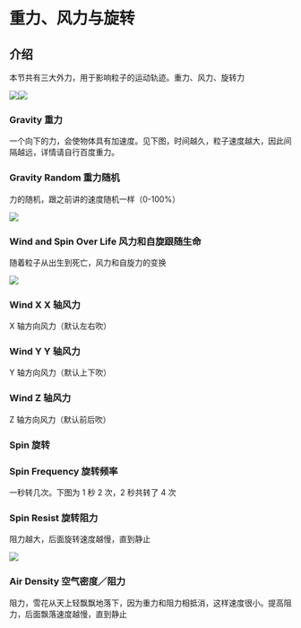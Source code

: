 # 重力、风力与旋转

## 介绍

本节共有三大外力，用于影响粒子的运动轨迹。重力、风力、旋转力

![](http://cdn.yuelili.com/202020051718-a.png)![](http://cdn.yuelili.com/202020041550-J.png)

### Gravity 重力

一个向下的力，会使物体具有加速度。见下图，时间越久，粒子速度越大，因此间隔越远，详情请自行百度重力。

### Gravity Random 重力随机

力的随机，跟之前讲的速度随机一样（0-100%）

![](http://cdn.yuelili.com/202020051209-s.png)

### Wind and Spin Over Life 风力和自旋跟随生命

随着粒子从出生到死亡，风力和自旋力的变换

![](http://cdn.yuelili.com/202020051207-7.png)

### Wind X X 轴风力

X 轴方向风力（默认左右吹）

### Wind Y Y 轴风力

Y 轴方向风力（默认上下吹）

### Wind Z 轴风力

Z 轴方向风力（默认前后吹）

### Spin 旋转

### Spin Frequency 旋转频率

一秒转几次。下图为 1 秒 2 次，2 秒共转了 4 次

### Spin Resist 旋转阻力

阻力越大，后面旋转速度越慢，直到静止

![](http://cdn.yuelili.com/202020051225-U.png)

### Air Density 空气密度／阻力

阻力，雪花从天上轻飘飘地落下，因为重力和阻力相抵消，这样速度很小。提高阻力，后面飘落速度越慢，直到静止
